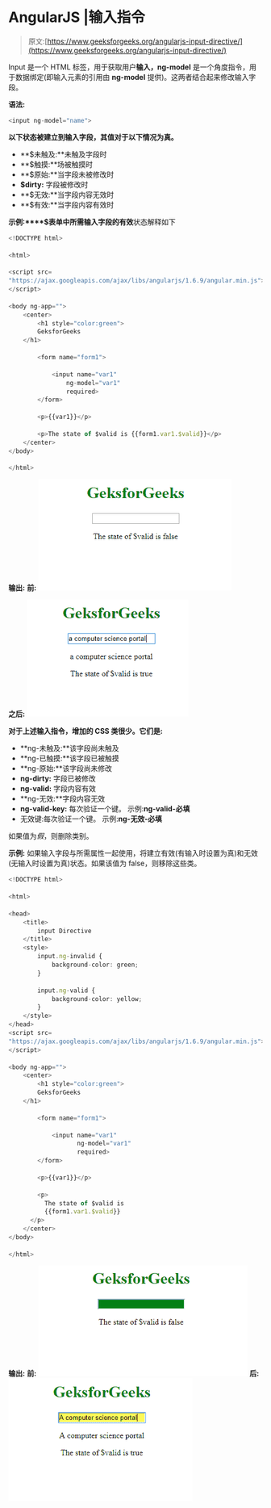 # AngularJS |输入指令

> 原文:[https://www.geeksforgeeks.org/angularjs-input-directive/](https://www.geeksforgeeks.org/angularjs-input-directive/)

Input 是一个 HTML 标签，用于获取用户**输入，ng-model** 是一个角度指令，用于数据绑定(即输入元素的引用由 **ng-model** 提供)。这两者结合起来修改输入字段。

**语法:**

```ts
<input ng-model="name">
```

**以下状态被建立到输入字段，其值对于以下情况为真。**

*   **$未触及:**未触及字段时
*   **$触摸:**场被触摸时
*   **$原始:**当字段未被修改时
*   **$dirty:** 字段被修改时
*   **$无效:**当字段内容无效时
*   **$有效:**当字段内容有效时

**示例:****$表单中所需输入字段的有效**状态解释如下

```ts
<!DOCTYPE html>

<html>

<script src=
"https://ajax.googleapis.com/ajax/libs/angularjs/1.6.9/angular.min.js">
</script>

<body ng-app="">
    <center>
        <h1 style="color:green">
        GeksforGeeks
    </h1>

        <form name="form1">

            <input name="var1"
                ng-model="var1"
                required>
        </form>

        <p>{{var1}}</p>

        <p>The state of $valid is {{form1.var1.$valid}}</p>
    </center>
</body>

</html>                    
```

**输出:**
**前:**
![](img/30714d3962b78649add86f899c934e2b.png)

**之后:**
![](img/489141bbbb23c8f9ca27acdb84f49824.png)

**对于上述输入指令，增加的 CSS 类很少。它们是:**

*   **ng-未触及:**该字段尚未触及
*   **ng-已触摸:**该字段已被触摸
*   **ng-原始:**该字段尚未修改
*   **ng-dirty:** 字段已被修改
*   **ng-valid:** 字段内容有效
*   **ng-无效:**字段内容无效
*   **ng-valid-key:** 每次验证一个键。
    示例:**ng-valid-必填**
*   无效键:每次验证一个键。
    示例:**ng-无效-必填**

如果值为*假*，则删除类别。

**示例:**
如果输入字段与所需属性一起使用，将建立有效(有输入时设置为真)和无效(无输入时设置为真)状态。如果该值为 false，则移除这些类。

```ts
<!DOCTYPE html>

<html>

<head>
    <title>
        input Directive
    </title>
    <style>
        input.ng-invalid {
            background-color: green;
        }

        input.ng-valid {
            background-color: yellow;
        }
    </style>
</head>
<script src=
"https://ajax.googleapis.com/ajax/libs/angularjs/1.6.9/angular.min.js">
</script>

<body ng-app="">
    <center>
        <h1 style="color:green">
        GeksforGeeks
    </h1>

        <form name="form1">

            <input name="var1"
                   ng-model="var1"
                   required>
        </form>

        <p>{{var1}}</p>

        <p>
          The state of $valid is
          {{form1.var1.$valid}}
      </p>
    </center>
</body>

</html>
```

**输出:**
**前:**
![](img/be4c2cfcef8092f6f35a3004e2e526c4.png)
**后:**
![](img/34f409a6a97b46f6cc4416b75f1ae944.png)